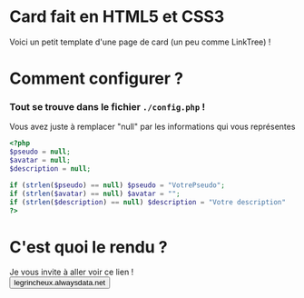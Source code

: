 # Card fait en HTML5 et CSS3
Voici un petit template d'une page de card (un peu comme LinkTree) !

# Comment configurer ?
### Tout se trouve dans le fichier `./config.php` !
Vous avez juste à remplacer "null" par les informations qui vous représentes
```php
<?php
$pseudo = null;
$avatar = null;
$description = null;

if (strlen($pseudo) == null) $pseudo = "VotrePseudo";
if (strlen($avatar) == null) $avatar = "";
if (strlen($description) == null) $description = "Votre description"
?>
```

# C'est quoi le rendu ?
Je vous invite à aller voir ce lien !<br>
<a href="https://legrincheux.alwaysdata.net" target="_blank"><button>legrincheux.alwaysdata.net</button></a>
